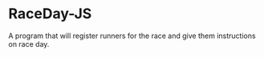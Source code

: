 # RaceDay-JS
A program that will register runners for the race and give them instructions on race day.
